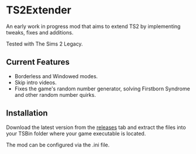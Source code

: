 # TS2Extender
 
An early work in progress mod that aims to extend TS2 by implementing tweaks, fixes and additions.

Tested with The Sims 2 Legacy.

## Current Features

* Borderless and Windowed modes.
* Skip intro videos.
* Fixes the game's random number generator, solving Firstborn Syndrome and other random number quirks.

## Installation

Download the latest version from the [releases](https://github.com/LazyDuchess/TS2-Extender/releases/latest) tab and extract the files into your TSBin folder where your game executable is located.

The mod can be configured via the .ini file.
